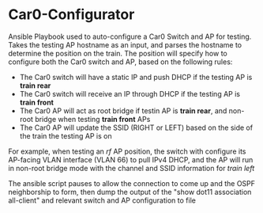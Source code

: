# Car0-Configurator
Ansible Playbook used to auto-configure a Car0 Switch and AP for testing. 
Takes the testing AP hostname as an input, and parses the hostname to determine the position on the train.
The position will specify how to configure both the Car0 switch and AP, based on the following rules:
- The Car0 switch will have a static IP and push DHCP if the testing AP is **train rear**
- The Car0 switch will receive an IP through DHCP if the testing AP is **train front**
- The Car0 AP will act as root bridge if testin AP is **train rear**, and non-root bridge when testing **train front** APs
- The Car0 AP will update the SSID (RIGHT or LEFT) based on the side of the train the testing AP is on

For example, when testing an *rf* AP position, the switch with configure its AP-facing VLAN interface (VLAN 66) to pull IPv4 DHCP, and the AP will run in non-root bridge mode with the channel and SSID information for *train left*

The ansible script pauses to allow the connection to come up and the OSPF neighborship to form, then dump the output of the "show dot11 association all-client" and relevant switch and AP configuration to file
